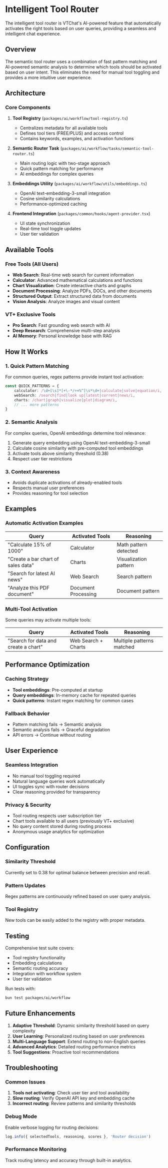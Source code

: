 # Intelligent Tool Router

The intelligent tool router is VTChat's AI-powered feature that automatically activates the right tools based on user queries, providing a seamless and intelligent chat experience.

## Overview

The semantic tool router uses a combination of fast pattern matching and AI-powered semantic analysis to determine which tools should be activated based on user intent. This eliminates the need for manual tool toggling and provides a more intuitive user experience.

## Architecture

### Core Components

1. **Tool Registry** (`packages/ai/workflow/tool-registry.ts`)
   - Centralizes metadata for all available tools
   - Defines tool tiers (FREE/PLUS) and access control
   - Contains keywords, examples, and activation functions

2. **Semantic Router Task** (`packages/ai/workflow/tasks/semantic-tool-router.ts`)
   - Main routing logic with two-stage approach
   - Quick pattern matching for performance
   - AI embeddings for complex queries

3. **Embeddings Utility** (`packages/ai/workflow/utils/embeddings.ts`)
   - OpenAI text-embedding-3-small integration
   - Cosine similarity calculations
   - Performance-optimized caching

4. **Frontend Integration** (`packages/common/hooks/agent-provider.tsx`)
   - UI state synchronization
   - Real-time tool toggle updates
   - User tier validation

## Available Tools

### Free Tools (All Users)
- **Web Search**: Real-time web search for current information
- **Calculator**: Advanced mathematical calculations and functions
- **Chart Visualization**: Create interactive charts and graphs
- **Document Processing**: Analyze PDFs, DOCs, and other documents
- **Structured Output**: Extract structured data from documents
- **Vision Analysis**: Analyze images and visual content

### VT+ Exclusive Tools
- **Pro Search**: Fast grounding web search with AI
- **Deep Research**: Comprehensive multi-step analysis
- **AI Memory**: Personal knowledge base with RAG

## How It Works

### 1. Quick Pattern Matching
For common queries, regex patterns provide instant tool activation:

```typescript
const QUICK_PATTERNS = {
    calculator: /\d+[\s]*[+\-*/÷×%^]\s*\d+|calculate|solve|equation/i,
    webSearch: /search|find|look up|latest|current|news/i,
    charts: /chart|graph|visualize|plot|diagram/i,
    // ... more patterns
}
```

### 2. Semantic Analysis
For complex queries, OpenAI embeddings determine tool relevance:

1. Generate query embedding using OpenAI text-embedding-3-small
2. Calculate cosine similarity with pre-computed tool embeddings
3. Activate tools above similarity threshold (0.38)
4. Respect user tier restrictions

### 3. Context Awareness
- Avoids duplicate activations of already-enabled tools
- Respects manual user preferences
- Provides reasoning for tool selection

## Examples

### Automatic Activation Examples

| Query | Activated Tools | Reasoning |
|-------|----------------|-----------|
| "Calculate 15% of 1000" | Calculator | Math pattern detected |
| "Create a bar chart of sales data" | Charts | Visualization pattern |
| "Search for latest AI news" | Web Search | Search pattern |
| "Analyze this PDF document" | Document Processing | Document pattern |

### Multi-Tool Activation
Some queries may activate multiple tools:

| Query | Activated Tools | Reasoning |
|-------|----------------|-----------|
| "Search for data and create a chart" | Web Search + Charts | Multiple patterns matched |

## Performance Optimization

### Caching Strategy
- **Tool embeddings**: Pre-computed at startup
- **Query embeddings**: In-memory cache for repeated queries
- **Quick patterns**: Instant regex matching for common cases

### Fallback Behavior
- Pattern matching fails → Semantic analysis
- Semantic analysis fails → Graceful degradation
- API errors → Continue without routing

## User Experience

### Seamless Integration
- No manual tool toggling required
- Natural language queries work automatically
- UI toggles sync with router decisions
- Clear reasoning provided for transparency

### Privacy & Security
- Tool routing respects user subscription tier
- Chart tools available to all users (previously VT+ exclusive)
- No query content stored during routing process
- Anonymous usage analytics for optimization

## Configuration

### Similarity Threshold
Currently set to 0.38 for optimal balance between precision and recall.

### Pattern Updates
Regex patterns are continuously refined based on user query analysis.

### Tool Registry
New tools can be easily added to the registry with proper metadata.

## Testing

Comprehensive test suite covers:
- Tool registry functionality
- Embedding calculations
- Semantic routing accuracy
- Integration with workflow system
- User tier validation

Run tests with:
```bash
bun test packages/ai/workflow
```

## Future Enhancements

1. **Adaptive Threshold**: Dynamic similarity threshold based on query complexity
2. **User Learning**: Personalized routing based on user preferences
3. **Multi-Language Support**: Extend routing to non-English queries
4. **Advanced Analytics**: Detailed routing performance metrics
5. **Tool Suggestions**: Proactive tool recommendations

## Troubleshooting

### Common Issues

1. **Tools not activating**: Check user tier and tool availability
2. **Slow routing**: Verify OpenAI API key and embedding cache
3. **Incorrect routing**: Review patterns and similarity thresholds

### Debug Mode
Enable verbose logging for routing decisions:
```typescript
log.info({ selectedTools, reasoning, scores }, 'Router decision')
```

### Performance Monitoring
Track routing latency and accuracy through built-in analytics.
